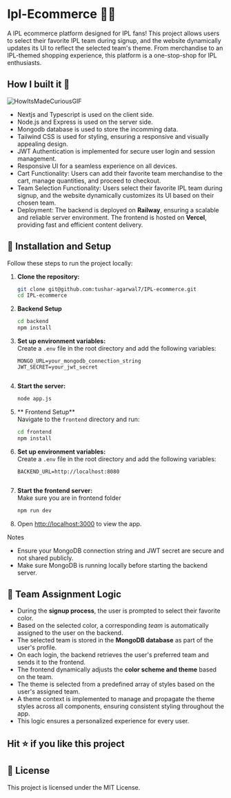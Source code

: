 # Ipl-Ecommerce 🎉🏏
A IPL ecommerce platform designed for IPL fans! This project allows users to select their favorite IPL team during signup, and the website dynamically updates its UI to reflect the selected team's theme. From merchandise to an IPL-themed shopping experience, this platform is a one-stop-shop for IPL enthusiasts.

<h2 id='build'> How I built it 🐺</h2>

![HowItsMadeCuriousGIF](https://user-images.githubusercontent.com/59244289/136423987-f44902a6-a93b-423d-af6d-1d2c525bdfa4.gif)

- Nextjs and Typescript is used on the client side.
- Node.js and Express is used on the server side.
- Mongodb database is used to store the incomming data.
- Tailwind CSS is used for styling, ensuring a responsive and visually appealing design.
- JWT Authentication is implemented for secure user login and session management.
- Responsive UI for a seamless experience on all devices.
- Cart Functionality: Users can add their favorite team merchandise to the cart, manage quantities, and proceed to checkout.
- Team Selection Functionality: Users select their favorite IPL team during signup, and the website dynamically customizes its UI based on their chosen team.
- Deployment: The backend is deployed on **Railway**, ensuring a scalable and reliable server environment. The frontend is hosted on **Vercel**, providing fast and efficient content delivery.




## 📂 Installation and Setup  
Follow these steps to run the project locally:  

1. **Clone the repository:**  
   ```bash
   git clone git@github.com:tushar-agarwal7/IPL-ecommerce.git
   cd IPL-ecommerce
   ```  

2. **Backend Setup**  
   ```bash
   cd backend
   npm install
   ```  

3. **Set up environment variables:**  
   Create a `.env` file in the root directory and add the following variables:  
   ```env
   MONGO_URL=your_mongodb_connection_string
   JWT_SECRET=your_jwt_secret
  
   ```  

4. **Start the server:**  
   ```bash
   node app.js
   ```  

5. ** Frontend Setup**  
   Navigate to the `frontend` directory and run:  
   ```bash
   cd frontend
   npm install
   ```  

6. **Set up environment variables:**  
   Create a `.env` file in the root directory and add the following variables:  
   ```env
   BACKEND_URL=http://localhost:8080
  
   ```  
7. **Start the frontend server:**  
   Make sure you are in frontend folder 
   ```bash
   npm run dev
   ```  
8. Open [http://localhost:3000](http://localhost:3000) to view the app.


Notes

- Ensure your MongoDB connection string and JWT secret are secure and not shared publicly.
- Make sure MongoDB is running locally before starting the backend server.
   
## 🤔 Team Assignment Logic  
- During the **signup process**, the user is prompted to select their favorite color.
- Based on the selected color, a corresponding *team* is automatically assigned to the user on the backend.
- The selected team is stored in the **MongoDB database** as part of the user's profile.  
- On each login, the backend retrieves the user's preferred team and sends it to the frontend.  
- The frontend dynamically adjusts the **color scheme and theme** based on the team.
- The theme is selected from a predefined array of styles based on the user's assigned team.
- A theme context is implemented to manage and propagate the theme styles across all components, ensuring consistent styling throughout the app.
- This logic ensures a personalized experience for every user.

## Hit ⭐ if you like this project


## 📜 License  
This project is licensed under the MIT License.  

 
